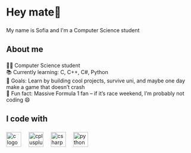 <h1 align="left">Hey mate👋</h1>

###

<p align="left">My name is Sofia and I'm a Computer Science student</p>

###

<h2 align="left">About me</h2>

###

<p align="left">👨‍💻 Computer Science student<br>📚 Currently learning: C, C++, C#, Python<br>🎯 Goals: Learn by building cool projects, survive uni, and maybe one day make a game that doesn’t crash<br>🎲 Fun fact: Massive Formula 1 fan – if it’s race weekend, I’m probably not coding 😄</p>

###

<h2 align="left">I code with</h2>

###

<div align="left">
  <img src="https://cdn.jsdelivr.net/gh/devicons/devicon/icons/c/c-original.svg" height="40" alt="c logo"  />
  <img width="12" />
  <img src="https://cdn.jsdelivr.net/gh/devicons/devicon/icons/cplusplus/cplusplus-original.svg" height="40" alt="cplusplus logo"  />
  <img width="12" />
  <img src="https://cdn.jsdelivr.net/gh/devicons/devicon/icons/csharp/csharp-original.svg" height="40" alt="csharp logo"  />
  <img width="12" />
  <img src="https://cdn.jsdelivr.net/gh/devicons/devicon/icons/python/python-original.svg" height="40" alt="python logo"  />
</div>

###

